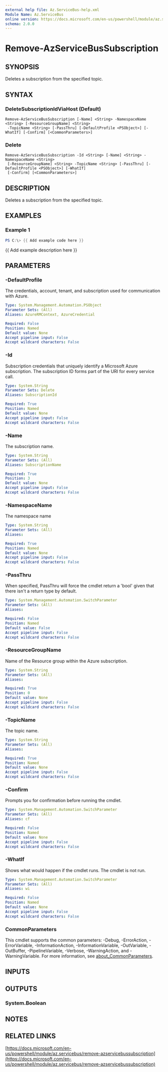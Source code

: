 ```yaml
---
external help file: Az.ServiceBus-help.xml
Module Name: Az.ServiceBus
online version: https://docs.microsoft.com/en-us/powershell/module/az.servicebus/remove-azservicebussubscription
schema: 2.0.0
---
```


# Remove-AzServiceBusSubscription

## SYNOPSIS
Deletes a subscription from the specified topic.

## SYNTAX

### DeleteSubscriptionIdViaHost (Default)
```
Remove-AzServiceBusSubscription [-Name] <String> -NamespaceName <String> [-ResourceGroupName] <String>
 -TopicName <String> [-PassThru] [-DefaultProfile <PSObject>] [-WhatIf] [-Confirm] [<CommonParameters>]
```

### Delete
```
Remove-AzServiceBusSubscription -Id <String> [-Name] <String> -NamespaceName <String>
 [-ResourceGroupName] <String> -TopicName <String> [-PassThru] [-DefaultProfile <PSObject>] [-WhatIf]
 [-Confirm] [<CommonParameters>]
```

## DESCRIPTION
Deletes a subscription from the specified topic.

## EXAMPLES

### Example 1
```powershell
PS C:\> {{ Add example code here }}
```

{{ Add example description here }}

## PARAMETERS

### -DefaultProfile
The credentials, account, tenant, and subscription used for communication with Azure.

```yaml
Type: System.Management.Automation.PSObject
Parameter Sets: (All)
Aliases: AzureRMContext, AzureCredential

Required: False
Position: Named
Default value: None
Accept pipeline input: False
Accept wildcard characters: False
```

### -Id
Subscription credentials that uniquely identify a Microsoft Azure subscription.
The subscription ID forms part of the URI for every service call.

```yaml
Type: System.String
Parameter Sets: Delete
Aliases: SubscriptionId

Required: True
Position: Named
Default value: None
Accept pipeline input: False
Accept wildcard characters: False
```

### -Name
The subscription name.

```yaml
Type: System.String
Parameter Sets: (All)
Aliases: SubscriptionName

Required: True
Position: 3
Default value: None
Accept pipeline input: False
Accept wildcard characters: False
```

### -NamespaceName
The namespace name

```yaml
Type: System.String
Parameter Sets: (All)
Aliases:

Required: True
Position: Named
Default value: None
Accept pipeline input: False
Accept wildcard characters: False
```

### -PassThru
When specified, PassThru will force the cmdlet return a 'bool' given that there isn't a return type by default.

```yaml
Type: System.Management.Automation.SwitchParameter
Parameter Sets: (All)
Aliases:

Required: False
Position: Named
Default value: False
Accept pipeline input: False
Accept wildcard characters: False
```

### -ResourceGroupName
Name of the Resource group within the Azure subscription.

```yaml
Type: System.String
Parameter Sets: (All)
Aliases:

Required: True
Position: 0
Default value: None
Accept pipeline input: False
Accept wildcard characters: False
```

### -TopicName
The topic name.

```yaml
Type: System.String
Parameter Sets: (All)
Aliases:

Required: True
Position: Named
Default value: None
Accept pipeline input: False
Accept wildcard characters: False
```

### -Confirm
Prompts you for confirmation before running the cmdlet.

```yaml
Type: System.Management.Automation.SwitchParameter
Parameter Sets: (All)
Aliases: cf

Required: False
Position: Named
Default value: None
Accept pipeline input: False
Accept wildcard characters: False
```

### -WhatIf
Shows what would happen if the cmdlet runs.
The cmdlet is not run.

```yaml
Type: System.Management.Automation.SwitchParameter
Parameter Sets: (All)
Aliases: wi

Required: False
Position: Named
Default value: None
Accept pipeline input: False
Accept wildcard characters: False
```

### CommonParameters
This cmdlet supports the common parameters: -Debug, -ErrorAction, -ErrorVariable, -InformationAction, -InformationVariable, -OutVariable, -OutBuffer, -PipelineVariable, -Verbose, -WarningAction, and -WarningVariable. For more information, see [about_CommonParameters](http://go.microsoft.com/fwlink/?LinkID=113216).

## INPUTS

## OUTPUTS

### System.Boolean
## NOTES

## RELATED LINKS

[https://docs.microsoft.com/en-us/powershell/module/az.servicebus/remove-azservicebussubscription](https://docs.microsoft.com/en-us/powershell/module/az.servicebus/remove-azservicebussubscription)

